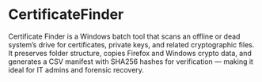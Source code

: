 # CertificateFinder
Certificate Finder is a Windows batch tool that scans an offline or dead system’s drive for certificates, private keys, and related cryptographic files. It preserves folder structure, copies Firefox and Windows crypto data, and generates a CSV manifest with SHA256 hashes for verification — making it ideal for IT admins and forensic recovery.
